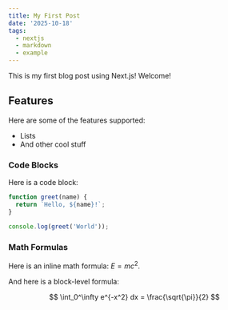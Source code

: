 ```yaml
---
title: My First Post
date: '2025-10-18'
tags:
  - nextjs
  - markdown
  - example
---
```



This is my first blog post using Next.js! Welcome!

## Features

Here are some of the features supported:

*   Lists
*   And other cool stuff

### Code Blocks

Here is a code block:

```javascript
function greet(name) {
  return `Hello, ${name}!`;
}

console.log(greet('World'));
```

### Math Formulas

Here is an inline math formula: $E = mc^2$.

And here is a block-level formula:

$$
\int_0^\infty e^{-x^2} dx = \frac{\sqrt{\pi}}{2}
$$
